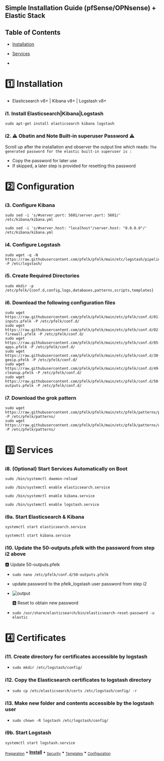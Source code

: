 ## Simple Installation Guide (pfSense/OPNsense) + Elastic Stack 

## Table of Contents

- [Installation](#installation)
- [Services](#services)

- 
# 1️⃣ Installation
- Elasticsearch v8+ | Kibana v8+ | Logstash v8+

### i1. Install Elasticsearch|Kibana|Logstash
```
sudo apt-get install elasticsearch kibana logstash
```

### i2. ⚠️ Obatin and Note Built-in superuser Password ⚠️ 
Scroll up after the installation and observer the output line which reads: `The generated password for the elastic built-in superuser is :`
- Copy the password for later use
- If skipped, a later step is provided for resetting this password

# 2️⃣ Configuration

### i3. Configure Kibana
```
sudo sed -i 's/#server.port: 5601/server.port: 5601/'  /etc/kibana/kibana.yml
```
```
sudo sed -i 's/#server.host: "localhost"/server.host: "0.0.0.0"/' /etc/kibana/kibana.yml
```

### i4. Configure Logstash
```
sudo wget -q -N https://raw.githubusercontent.com/pfelk/pfelk/main/etc/logstash/pipelines.yml -P /etc/logstash/
```

### i5. Create Required Directories
```
sudo mkdir -p /etc/pfelk/{conf.d,config,logs,databases,patterns,scripts,templates}
```

### i6. Download the following configuration files
```
sudo wget https://raw.githubusercontent.com/pfelk/pfelk/main/etc/pfelk/conf.d/01-inputs.pfelk -P /etc/pfelk/conf.d/
sudo wget https://raw.githubusercontent.com/pfelk/pfelk/main/etc/pfelk/conf.d/02-firewall.pfelk -P /etc/pfelk/conf.d/
sudo wget https://raw.githubusercontent.com/pfelk/pfelk/main/etc/pfelk/conf.d/05-apps.pfelk -P /etc/pfelk/conf.d/
sudo wget https://raw.githubusercontent.com/pfelk/pfelk/main/etc/pfelk/conf.d/30-geoip.pfelk -P /etc/pfelk/conf.d/
sudo wget https://raw.githubusercontent.com/pfelk/pfelk/main/etc/pfelk/conf.d/49-cleanup.pfelk -P /etc/pfelk/conf.d/
sudo wget https://raw.githubusercontent.com/pfelk/pfelk/main/etc/pfelk/conf.d/50-outputs.pfelk -P /etc/pfelk/conf.d/
```

### i7. Download the grok pattern
```
sudo wget https://raw.githubusercontent.com/pfelk/pfelk/main/etc/pfelk/patterns/pfelk.grok -P /etc/pfelk/patterns/
sudo wget https://raw.githubusercontent.com/pfelk/pfelk/main/etc/pfelk/patterns/openvpn.grok -P /etc/pfelk/patterns/
```

# 3️⃣ Services

### i8. (Optional) Start Services Automatically on Boot 
```
sudo /bin/systemctl daemon-reload
```
```
sudo /bin/systemctl enable elasticsearch.service
```
```
sudo /bin/systemctl enable kibana.service
```
```
sudo /bin/systemctl enable logstash.service
```

### i9a. Start Elasticsearch & Kibana
```
systemctl start elasticsearch.service
```
```
systemctl start kibana.service
```

### i10. Update the 50-outputs.pfelk with the password from step i2 above

  🅰️ Update 50-outputs.pfelk 
- `sudo nano /etc/pfelk/conf.d/50-outputs.pfelk`
- update password to the pfelk_logstash user password from step i2
- ![output](https://github.com/pfelk/pfelk/raw/main/Images/security/50-outputs.png)

  🅱️ Reset to obtain new password
- `sudo /usr/share/elasticsearch/bin/elasticsearch-reset-password -u elastic`


# 4️⃣ Certificates

### i11. Create directory for certificates accessible by logstash
- `sudo mkdir /etc/logstash/config/`

### i12. Copy the Elasticsearch certificates to logstash directory
- `sudo cp /etc/elasticsearch/certs /etc/logstash/config/ -r`

### i13. Make new folder and contents accessible by the logstash user
- `sudo chown -R logstash /etc/logstash/config/`


### i9b. Start Logstash
```
systemctl start logstash.service
```


<sub>[Preparation](preparation.md)</sub> • **[Install](install.md)** • <sub>[Security](security.md)</sub> • <sub>[Templates](templates.md)</sub> • <sub>[Configuration](configuration.md)</sub>
